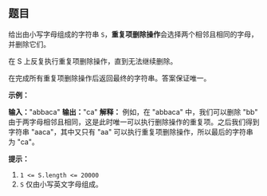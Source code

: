 ## 题目

给出由小写字母组成的字符串 `S`，**重复项删除操作**会选择两个相邻且相同的字母，并删除它们。

在 S 上反复执行重复项删除操作，直到无法继续删除。

在完成所有重复项删除操作后返回最终的字符串。答案保证唯一。

**示例：**

**输入：**"abbaca"
**输出：**"ca"
**解释：**
例如，在 "abbaca" 中，我们可以删除 "bb" 由于两字母相邻且相同，这是此时唯一可以执行删除操作的重复项。之后我们得到字符串 "aaca"，其中又只有 "aa" 可以执行重复项删除操作，所以最后的字符串为 "ca"。

**提示：**

1.  `1 <= S.length <= 20000`
2.  `S` 仅由小写英文字母组成。
